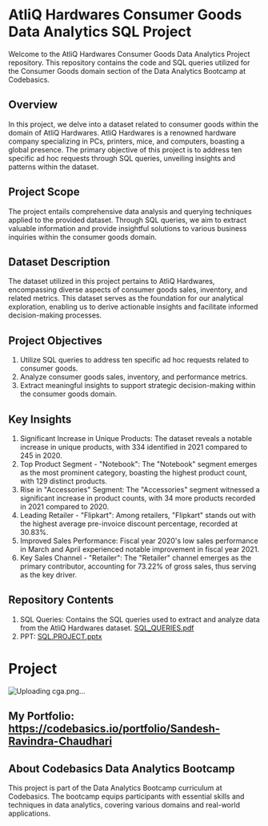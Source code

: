 # AtliQ Hardwares Consumer Goods Data Analytics SQL Project
Welcome to the AtliQ Hardwares Consumer Goods Data Analytics Project repository. This repository contains the code and SQL queries utilized for the Consumer Goods domain section of the Data Analytics Bootcamp at Codebasics.

## Overview
In this project, we delve into a dataset related to consumer goods within the domain of AtliQ Hardwares. AtliQ Hardwares is a renowned hardware company specializing in PCs, printers, mice, and computers, boasting a global presence. The primary objective of this project is to address ten specific ad hoc requests through SQL queries, unveiling insights and patterns within the dataset.

## Project Scope
The project entails comprehensive data analysis and querying techniques applied to the provided dataset. Through SQL queries, we aim to extract valuable information and provide insightful solutions to various business inquiries within the consumer goods domain.

## Dataset Description
The dataset utilized in this project pertains to AtliQ Hardwares, encompassing diverse aspects of consumer goods sales, inventory, and related metrics. This dataset serves as the foundation for our analytical exploration, enabling us to derive actionable insights and facilitate informed decision-making processes.

## Project Objectives
1. Utilize SQL queries to address ten specific ad hoc requests related to consumer goods.
2. Analyze consumer goods sales, inventory, and performance metrics.
3. Extract meaningful insights to support strategic decision-making within the consumer goods domain.

## Key Insights
1. Significant Increase in Unique Products: The dataset reveals a notable increase in unique products, with 334 identified in 2021 compared to 245 in 2020.
2. Top Product Segment - "Notebook": The "Notebook" segment emerges as the most prominent category, boasting the highest product count, with 129 distinct products.
3. Rise in "Accessories" Segment: The "Accessories" segment witnessed a significant increase in product counts, with 34 more products recorded in 2021 compared to 2020.
4. Leading Retailer - "Flipkart": Among retailers, "Flipkart" stands out with the highest average pre-invoice discount percentage, recorded at 30.83%.
5. Improved Sales Performance: Fiscal year 2020's low sales performance in March and April experienced notable improvement in fiscal year 2021.
6. Key Sales Channel - "Retailer": The "Retailer" channel emerges as the primary contributor, accounting for 73.22% of gross sales, thus serving as the key driver.

## Repository Contents
1. SQL Queries: Contains the SQL queries used to extract and analyze data from the AtliQ Hardwares dataset. [SQL_QUERIES.pdf](https://github.com/user-attachments/files/17690618/SQL_QUERIES.pdf)
2. PPT: [SQL.PROJECT.pptx](https://github.com/user-attachments/files/17690625/SQL.PROJECT.pptx)

# Project
![Uploading cga.png…]()


## My Portfolio: https://codebasics.io/portfolio/Sandesh-Ravindra-Chaudhari

## About Codebasics Data Analytics Bootcamp
This project is part of the Data Analytics Bootcamp curriculum at Codebasics. The bootcamp equips participants with essential skills and techniques in data analytics, covering various domains and real-world applications.
